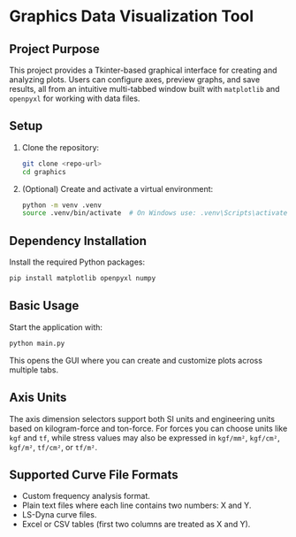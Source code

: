 # Graphics Data Visualization Tool

## Project Purpose
This project provides a Tkinter-based graphical interface for creating and analyzing plots. Users can configure axes, preview graphs, and save results, all from an intuitive multi-tabbed window built with `matplotlib` and `openpyxl` for working with data files.

## Setup
1. Clone the repository:
   ```bash
   git clone <repo-url>
   cd graphics
   ```
2. (Optional) Create and activate a virtual environment:
   ```bash
   python -m venv .venv
   source .venv/bin/activate  # On Windows use: .venv\Scripts\activate
   ```

## Dependency Installation
Install the required Python packages:
```bash
pip install matplotlib openpyxl numpy
```

## Basic Usage
Start the application with:
```bash
python main.py
```
This opens the GUI where you can create and customize plots across multiple tabs.

## Axis Units
The axis dimension selectors support both SI units and engineering units based on kilogram-force and ton-force. For forces you can choose units like `kgf` and `tf`, while stress values may also be expressed in `kgf/mm²`, `kgf/cm²`, `kgf/m²`, `tf/cm²`, or `tf/m²`.

## Supported Curve File Formats
- Custom frequency analysis format.
- Plain text files where each line contains two numbers: X and Y.
- LS-Dyna curve files.
- Excel or CSV tables (first two columns are treated as X and Y).

